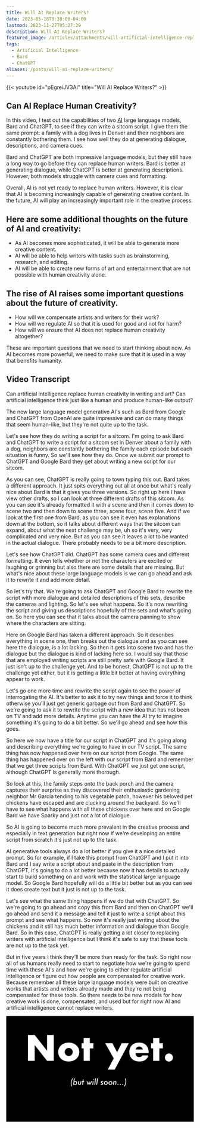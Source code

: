 ```yaml
---
title: Will AI Replace Writers?
date: 2023-05-18T8:30:00-04:00
lastmod: 2023-11-27T05:27:39
description: Will AI Replace Writers?
featured_image: /articles/attachments/will-artificial-intelligence-replace-writers.jpg
tags:
  - Artificial Intelligence
  - Bard
  - ChatGPT
aliases: /posts/will-ai-replace-writers/
---
```


{{< youtube id="pEgreiJV3AI" title="Will AI Replace Writers?" >}}

## Can AI Replace Human Creativity?

In this video, I test out the capabilities of two [AI](../coding/ai-artificial-intelligence.md) large language models, Bard and ChatGPT, to see if they can write a sitcom script. I give them the same prompt: a family with a dog lives in Denver and their neighbors are constantly bothering them. I see how well they do at generating dialogue, descriptions, and camera cues.

Bard and ChatGPT are both impressive language models, but they still have a long way to go before they can replace human writers. Bard is better at generating dialogue, while ChatGPT is better at generating descriptions. However, both models struggle with camera cues and formatting.

Overall, AI is not yet ready to replace human writers. However, it is clear that AI is becoming increasingly capable of generating creative content. In the future, AI will play an increasingly important role in the creative process.

## Here are some additional thoughts on the future of AI and creativity:

- As AI becomes more sophisticated, it will be able to generate more creative content.
- AI will be able to help writers with tasks such as brainstorming, research, and editing.
- AI will be able to create new forms of art and entertainment that are not possible with human creativity alone.

## The rise of AI raises some important questions about the future of creativity.

- How will we compensate artists and writers for their work?
- How will we regulate AI so that it is used for good and not for harm?
- How will we ensure that AI does not replace human creativity altogether?

These are important questions that we need to start thinking about now. As AI becomes more powerful, we need to make sure that it is used in a way that benefits humanity.

## Video Transcript

Can artificial intelligence replace human creativity in writing and art? Can artificial intelligence think just like a human and produce human-like output?

The new large language model generative AI's such as Bard from Google and ChatGPT from OpenAI are quite impressive and can do many things that seem human-like, but they're not quite up to the task.

Let's see how they do writing a script for a sitcom. I'm going to ask Bard and ChatGPT to write a script for a sitcom set in Denver about a family with a dog, neighbors are constantly bothering the family each episode but each situation is funny. So we'll see how they do. Once we submit our prompt to ChatGPT and Google Bard they get about writing a new script for our sitcom.

As you can see, ChatGPT is really going to town typing this out. Bard takes a different approach. It just spits everything out all at once but what's really nice about Bard is that it gives you three versions. So right up here I have view other drafts, so I can look at three different drafts of this sitcom. As you can see it's already formatted it with a scene and then it comes down to scene two and then down to scene three, scene four, scene five. And if we look at the first one from Bard, as you can see it even has explanations down at the bottom, so it talks about different ways that the sitcom can expand, about what the next challenge may be, uh so it's very, very complicated and very nice. But as you can see it leaves a lot to be wanted in the actual dialogue. There probably needs to be a bit more description.

Let's see how ChatGPT did. ChatGPT has some camera cues and different formatting. It even tells whether or not the characters are excited or laughing or grinning but also there are some details that are missing. But what's nice about these large language models is we can go ahead and ask it to rewrite it and add more detail.

So let's try that. We're going to ask ChatGPT and Google Bard to rewrite the script with more dialogue and detailed descriptions of this sets, describe the cameras and lighting. So let's see what happens. So it's now rewriting the script and giving us descriptions hopefully of the sets and what's going on. So here you can see that it talks about the camera panning to show where the characters are sitting.

Here on Google Bard has taken a different approach. So it describes everything in scene one, then breaks out the dialogue and as you can see here the dialogue, is a lot lacking. So then it gets into scene two and has the dialogue but the dialogue is kind of lacking here so. I would say that those that are employed writing scripts are still pretty safe with Google Bard. It just isn't up to the challenge yet. And to be honest, ChatGPT is not up to the challenge yet either, but it is getting a little bit better at having everything appear to work.

Let's go one more time and rewrite the script again to see the power of interrogating the AI. It's better to ask it to try new things and force it to think otherwise you'll just get generic garbage out from Bard and ChatGPT. So we're going to ask it to rewrite the script with a new idea that has not been on TV and add more details. Anytime you can have the AI try to imagine something it's going to do a bit better. So we'll go ahead and see how this goes.

So here we now have a title for our script in ChatGPT and it's going along and describing everything we're going to have in our TV script. The same thing has now happened over here on our script from Google. The same thing has happened over on the left with our script from Bard and remember that we get three scripts from Bard. With ChatGPT we just get one script, although ChatGPT is generally more thorough.

So look at this, the family steps onto the back porch and the camera captures their surprise as they discovered their enthusiastic gardening neighbor Mr Garcia tending to his vegetable patch, however his beloved pet chickens have escaped and are clucking around the backyard. So we'll have to see what happens with all these chickens over here and on Google Bard we have Sparky and just not a lot of dialogue.

So AI is going to become much more prevalent in the creative process and especially in text generation but right now if we're developing an entire script from scratch it's just not up to the task.

AI generative tools always do a lot better if you give it a nice detailed prompt. So for example, if I take this prompt from ChatGPT and I put it into Bard and I say write a script about and paste in the description from ChatGPT, it's going to do a lot better because now it has details to actually start to build something on and work with the statistical large language model. So Google Bard hopefully will do a little bit better but as you can see it does create text but it just is not up to the task.

Let's see what the same thing happens if we do that with ChatGPT. So we're going to go ahead and copy this from Bard and then on ChatGPT we'll go ahead and send it a message and tell it just to write a script about this prompt and see what happens. So now it's really just writing about the chickens and it still has much better information and dialogue than Google Bard. So in this case, ChatGPT is really getting a lot closer to replacing writers with artificial intelligence but I think it's safe to say that these tools are not up to the task yet.

But in five years I think they'll be more than ready for the task. So right now all of us humans really need to start to negotiate how we're going to spend time with these AI's and how we're going to either regulate artificial intelligence or figure out how people are compensated for creative work. Because remember all these large language models were built on creative works that artists and writers already made and they're not being compensated for these tools. So there needs to be new models for how creative work is done, compensated, and used but for right now AI and artificial intelligence cannot replace writers.

![Will AI Replace Writers?](./attachments/will-artificial-intelligence-replace-writers.jpg)
